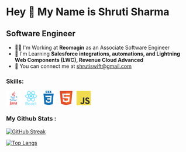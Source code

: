 # Hey 👋 My Name is Shruti Sharma

## Software Engineer 

- 👩‍💻 I'm Working at **Reomagin** as an Associate Software Engineer 
- 🔭 I'm Learning **Salesforce integrations, automations, and Lightning Web Components (LWC), Revenue Cloud Advanced**  
- 🌱 You can connect me at shrutiswift@gmail.com 

### Skills:
<div>
  <img src="https://github.com/devicons/devicon/blob/master/icons/java/java-original-wordmark.svg" title="Java" alt="Java" width="40" height="40"/>&nbsp;
  <img src="https://github.com/devicons/devicon/blob/master/icons/react/react-original-wordmark.svg" title="React" alt="React" width="40" height="40"/>&nbsp;
  <img src="https://github.com/devicons/devicon/blob/master/icons/css3/css3-plain-wordmark.svg"  title="CSS3" alt="CSS" width="40" height="40"/>&nbsp;
  <img src="https://github.com/devicons/devicon/blob/master/icons/html5/html5-original.svg" title="HTML5" alt="HTML" width="40" height="40"/>&nbsp;
  <img src="https://github.com/devicons/devicon/blob/master/icons/javascript/javascript-original.svg" title="JavaScript" alt="JavaScript" width="40" height="40"/>&nbsp;
</div>


### My Github Stats :
[![GitHub Streak](http://github-readme-streak-stats.herokuapp.com?user=Shrutiswift&theme=gotham)](https://git.io/streak-stats)

[![Top Langs](https://github-readme-stats.vercel.app/api/top-langs/?username=Shrutiswift&layout=compact&theme=gotham)](https://github.com/Shrutiswift/github-readme-stats)

